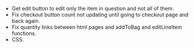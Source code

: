 - Get edit button to edit only the item in question and not all of them.
- Fix checkout button count not updating until going to checkout page and back again.
- Fix quantity links between html pages and addToBag and editLineItem functions.
- CSS.
